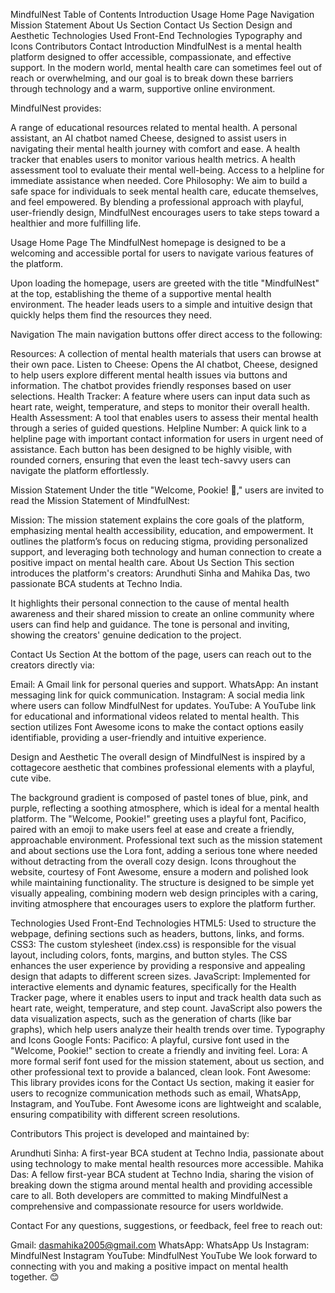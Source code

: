 MindfulNest
Table of Contents
Introduction
Usage
Home Page
Navigation
Mission Statement
About Us Section
Contact Us Section
Design and Aesthetic
Technologies Used
Front-End Technologies
Typography and Icons
Contributors
Contact
Introduction
MindfulNest is a mental health platform designed to offer accessible, compassionate, and effective support. In the modern world, mental health care can sometimes feel out of reach or overwhelming, and our goal is to break down these barriers through technology and a warm, supportive online environment.

MindfulNest provides:

A range of educational resources related to mental health.
A personal assistant, an AI chatbot named Cheese, designed to assist users in navigating their mental health journey with comfort and ease.
A health tracker that enables users to monitor various health metrics.
A health assessment tool to evaluate their mental well-being.
Access to a helpline for immediate assistance when needed.
Core Philosophy:
We aim to build a safe space for individuals to seek mental health care, educate themselves, and feel empowered. By blending a professional approach with playful, user-friendly design, MindfulNest encourages users to take steps toward a healthier and more fulfilling life.

Usage
Home Page
The MindfulNest homepage is designed to be a welcoming and accessible portal for users to navigate various features of the platform.

Upon loading the homepage, users are greeted with the title "MindfulNest" at the top, establishing the theme of a supportive mental health environment. The header leads users to a simple and intuitive design that quickly helps them find the resources they need.

Navigation
The main navigation buttons offer direct access to the following:

Resources: A collection of mental health materials that users can browse at their own pace.
Listen to Cheese: Opens the AI chatbot, Cheese, designed to help users explore different mental health issues via buttons and information. The chatbot provides friendly responses based on user selections.
Health Tracker: A feature where users can input data such as heart rate, weight, temperature, and steps to monitor their overall health.
Health Assessment: A tool that enables users to assess their mental health through a series of guided questions.
Helpline Number: A quick link to a helpline page with important contact information for users in urgent need of assistance.
Each button has been designed to be highly visible, with rounded corners, ensuring that even the least tech-savvy users can navigate the platform effortlessly.

Mission Statement
Under the title "Welcome, Pookie! 🦄," users are invited to read the Mission Statement of MindfulNest:

Mission: The mission statement explains the core goals of the platform, emphasizing mental health accessibility, education, and empowerment.
It outlines the platform’s focus on reducing stigma, providing personalized support, and leveraging both technology and human connection to create a positive impact on mental health care.
About Us Section
This section introduces the platform's creators: Arundhuti Sinha and Mahika Das, two passionate BCA students at Techno India.

It highlights their personal connection to the cause of mental health awareness and their shared mission to create an online community where users can find help and guidance. The tone is personal and inviting, showing the creators' genuine dedication to the project.

Contact Us Section
At the bottom of the page, users can reach out to the creators directly via:

Email: A Gmail link for personal queries and support.
WhatsApp: An instant messaging link for quick communication.
Instagram: A social media link where users can follow MindfulNest for updates.
YouTube: A YouTube link for educational and informational videos related to mental health.
This section utilizes Font Awesome icons to make the contact options easily identifiable, providing a user-friendly and intuitive experience.

Design and Aesthetic
The overall design of MindfulNest is inspired by a cottagecore aesthetic that combines professional elements with a playful, cute vibe.

The background gradient is composed of pastel tones of blue, pink, and purple, reflecting a soothing atmosphere, which is ideal for a mental health platform.
The "Welcome, Pookie!" greeting uses a playful font, Pacifico, paired with an emoji to make users feel at ease and create a friendly, approachable environment.
Professional text such as the mission statement and about sections use the Lora font, adding a serious tone where needed without detracting from the overall cozy design.
Icons throughout the website, courtesy of Font Awesome, ensure a modern and polished look while maintaining functionality.
The structure is designed to be simple yet visually appealing, combining modern web design principles with a caring, inviting atmosphere that encourages users to explore the platform further.

Technologies Used
Front-End Technologies
HTML5: Used to structure the webpage, defining sections such as headers, buttons, links, and forms.
CSS3: The custom stylesheet (index.css) is responsible for the visual layout, including colors, fonts, margins, and button styles. The CSS enhances the user experience by providing a responsive and appealing design that adapts to different screen sizes.
JavaScript: Implemented for interactive elements and dynamic features, specifically for the Health Tracker page, where it enables users to input and track health data such as heart rate, weight, temperature, and step count. JavaScript also powers the data visualization aspects, such as the generation of charts (like bar graphs), which help users analyze their health trends over time.
Typography and Icons
Google Fonts:
Pacifico: A playful, cursive font used in the "Welcome, Pookie!" section to create a friendly and inviting feel.
Lora: A more formal serif font used for the mission statement, about us section, and other professional text to provide a balanced, clean look.
Font Awesome: This library provides icons for the Contact Us section, making it easier for users to recognize communication methods such as email, WhatsApp, Instagram, and YouTube. Font Awesome icons are lightweight and scalable, ensuring compatibility with different screen resolutions.

Contributors
This project is developed and maintained by:

Arundhuti Sinha: A first-year BCA student at Techno India, passionate about using technology to make mental health resources more accessible.
Mahika Das: A fellow first-year BCA student at Techno India, sharing the vision of breaking down the stigma around mental health and providing accessible care to all.
Both developers are committed to making MindfulNest a comprehensive and compassionate resource for users worldwide.

Contact
For any questions, suggestions, or feedback, feel free to reach out:

Gmail: dasmahika2005@gmail.com
WhatsApp: WhatsApp Us
Instagram: MindfulNest Instagram
YouTube: MindfulNest YouTube
We look forward to connecting with you and making a positive impact on mental health together. 😊

